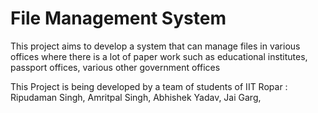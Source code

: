 # File Management System

This project aims to develop a system that can manage files in various offices where there is a lot of paper work such as educational institutes, passport offices, various other government offices


This Project is being developed by a team of students of IIT Ropar : 
Ripudaman Singh,
Amritpal Singh,
Abhishek Yadav,
Jai Garg,
